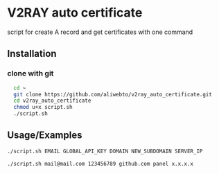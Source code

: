 
# V2RAY auto certificate

script for create A record and get certificates with one command



## Installation

### clone with git
```bash
  cd ~
  git clone https://github.com/aliwebto/v2ray_auto_certificate.git
  cd v2ray_auto_certificate
  chmod u+x script.sh
  ./script.sh
```

## Usage/Examples

```bash
./script.sh EMAIL GLOBAL_API_KEY DOMAIN NEW_SUBDOMAIN SERVER_IP
```
```bash
./script.sh mail@mail.com 123456789 github.com panel x.x.x.x
```
